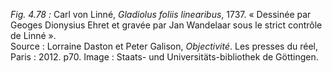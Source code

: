 *Fig. 4.78 :* Carl von Linné, *Gladiolus foliis linearibus*, 1737. « Dessinée par Geoges Dionysius Ehret et gravée par Jan Wandelaar sous le strict contrôle de Linné ».  
Source : Lorraine Daston et Peter Galison, *Objectivité*. Les presses du réel, Paris : 2012. p70. Image : Staats- und Universitäts-bibliothek de Göttingen.